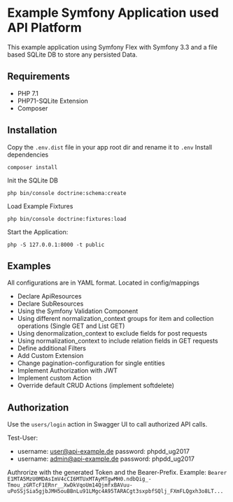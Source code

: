 # Example Symfony Application used API Platform

This example application using Symfony Flex with Symfony 3.3 and a file based SQLite DB to store any persisted Data.

## Requirements

* PHP 7.1
* PHP71-SQLite Extension
* Composer

## Installation

Copy the ``.env.dist`` file in your app root dir and rename it to ``.env``
Install dependencies

``
composer install
``

Init the SQLite DB

``
php bin/console doctrine:schema:create
``

Load Example Fixtures

``
php bin/console doctrine:fixtures:load
``

Start the Application:

``
php -S 127.0.0.1:8000 -t public
``

## Examples

All configurations are in YAML format. Located in config/mappings

* Declare ApiResources
* Declare SubResources
* Using the Symfony Validation Component
* Using different normalization_context groups for item and collection operations (Single GET and List GET)
* Using denormalization_context to exclude fields for post requests
* Using normalization_context to include relation fields in GET requests
* Define additional Filters
* Add Custom Extension
* Change pagination-configuration for single entities
* Implement Authorization with JWT
* Implement custom Action
* Override default CRUD Actions (implement softdelete)

## Authorization

Use the ``users/login`` action in Swagger UI to call authorized API calls.

Test-User:
- username: user@api-example.de password: phpdd_ug2017
- username: admin@api-example.de password: phpdd_ug2017

Authrorize with the generated Token and the Bearer-Prefix.
Example:
``Bearer E1MTA5MzU0MDAsImV4cCI6MTUxMTAyMTgwMH0.ndbQig_-Tmou_zGRTcF1ERnr__XwDkVqoUm14QjmfxBAVuu-uPoSSjSia5gjbJMH5ouBBnLu91LMgc4A95TARACgt3sxpbfSQlj_FXmFLQgxh3o8LT...``